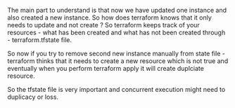 The main part to understand is that now we have updated one instance and also created a new instance. 
So how does terraform knows that it only needs to update and not create ?
So terraform keeps track of your resources - what has been created and what has not been created through - terraform.tfstate file.

So now if you try to remove second new instance manually from state file - terraform thinks that it needs to create a new resource which is not true and eventually when you perform terraform apply it will create duplciate resource.

So the tfstate file is very important and concurrent execution might need to duplicacy or loss.